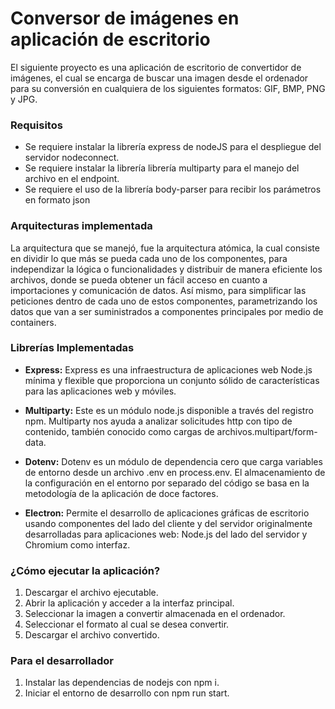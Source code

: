 Conversor de imágenes en aplicación de escritorio
=====================

El siguiente proyecto es una aplicación de escritorio de convertidor de imágenes, el cual se encarga de buscar una imagen desde el ordenador para su conversión en cualquiera de los siguientes formatos: GIF, BMP, PNG y JPG.

### Requisitos

+ Se requiere instalar la librería express de nodeJS para el despliegue del servidor nodeconnect.
+ Se requiere instalar la librería librería multiparty para el manejo del archivo en el endpoint.
+ Se requiere el uso de la librería body-parser para recibir los parámetros en formato json  

### Arquitecturas implementada

La arquitectura que se manejó, fue la arquitectura atómica, la cual consiste en dividir lo que más se pueda cada uno de los componentes, para independizar la lógica o funcionalidades y distribuir de manera eficiente los archivos, donde se pueda obtener un fácil acceso en cuanto a importaciones y comunicación de datos. Así mismo, para simplificar las peticiones dentro de cada uno de estos componentes, parametrizando los datos que van a ser suministrados a componentes principales por medio de containers.

### Librerías Implementadas
+ **Express:**
Express es una infraestructura de aplicaciones web Node.js mínima y flexible que proporciona un conjunto sólido de características para las aplicaciones web y móviles.

+ **Multiparty:** 
Este es un módulo node.js disponible a través del registro npm. Multiparty nos ayuda a analizar solicitudes http con tipo de contenido, también conocido como cargas de archivos.multipart/form-data.

+ **Dotenv:** 
Dotenv es un módulo de dependencia cero que carga variables de entorno desde un archivo .env en process.env. El almacenamiento de la configuración en el entorno por separado del código se basa en la metodología de la aplicación de doce factores.

+ **Electron:** 
Permite el desarrollo de aplicaciones gráficas de escritorio usando componentes del lado del cliente y del servidor originalmente desarrolladas para aplicaciones web: Node.js del lado del servidor y Chromium como interfaz.


### ¿Cómo ejecutar  la aplicación?

1. Descargar el archivo ejecutable.
2. Abrir la aplicación y acceder a la interfaz principal.
3. Seleccionar la imagen a convertir almacenada en el ordenador.
4. Seleccionar el formato al cual se desea convertir.
5. Descargar el archivo convertido.

### Para el desarrollador

1. Instalar las dependencias de nodejs con npm i.
2. Iniciar el entorno de desarrollo con npm run start.
